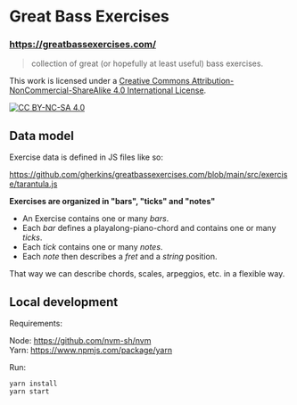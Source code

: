 # Great Bass Exercises

### https://greatbassexercises.com/

> collection of great (or hopefully at least useful) bass exercises.

This work is licensed under a
[Creative Commons Attribution-NonCommercial-ShareAlike 4.0 International License][cc-by-nc-sa].

[![CC BY-NC-SA 4.0][cc-by-nc-sa-image]][cc-by-nc-sa]

[cc-by-nc-sa]: http://creativecommons.org/licenses/by-nc-sa/4.0/
[cc-by-nc-sa-image]: https://licensebuttons.net/l/by-nc-sa/4.0/88x31.png
[cc-by-nc-sa-shield]: https://img.shields.io/badge/License-CC%20BY--NC--SA%204.0-lightgrey.svg


## Data model

Exercise data is defined in JS files like so:

https://github.com/gherkins/greatbassexercises.com/blob/main/src/exercise/tarantula.js

__Exercises are organized in "bars", "ticks" and "notes"__

* An Exercise contains one or many _bars_.
* Each _bar_ defines a playalong-piano-chord and contains one or many _ticks_.
* Each _tick_ contains one or many _notes_.
* Each _note_ then describes a _fret_ and a _string_ position.

That way we can describe chords, scales, arpeggios, etc. in a flexible way.

## Local development

Requirements:

Node: https://github.com/nvm-sh/nvm   
Yarn: https://www.npmjs.com/package/yarn

Run:

    yarn install
    yarn start

